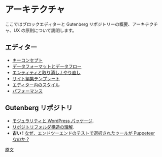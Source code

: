 <!--
# Architecture
 -->
# アーキテクチャ

<!--
Let’s look at the big picture and the architectural and UX principles of the block editor and the Gutenberg repository.
 -->
ここではブロックエディターと Gutenberg リポジトリーの概要、アーキテクチャ、UX の原則について説明します。

<!--
-   [Key Concepts](/docs/explanations/architecture/key-concepts.md)
-   [Data Format And Data Flow](/docs/explanations/architecture/data-flow.md)
-   [Understand the repository folder structure](/docs/contributors/folder-structure.md).
-   [Modularity and WordPress Packages](/docs/explanations/architecture/modularity.md).
-   [Block Editor Performance](/docs/explanations/architecture/performance.md).
-   What are the decision decisions behind the Data Module?
-   [Why is Puppeteer the tool of choice for end-to-end tests?](/docs/explanations/architecture/automated-testing.md)
-   [What's the difference between the different editor packages? What's the purpose of each package?](/docs/explanations/architecture/modularity.md#whats-the-difference-between-the-different-editor-packages-whats-the-purpose-of-each-package)
-   [Template and template parts flows](/docs/explanations/architecture/full-site-editing-templates.md)
 -->
<!-- 
- [キーコンセプト](https://ja.wordpress.org/team/handbook/block-editor/explanations/architecture/key-concepts/)
- [データフォーマットとデータフロー](https://ja.wordpress.org/team/handbook/block-editor/explanations/architecture/data-flow/)
- [リポジトリフォルダ構造の理解](https://ja.wordpress.org/team/handbook/block-editor/explanations/architecture/folder-structure/).
- [モジュラリティと WordPress パッケージ](https://ja.wordpress.org/team/handbook/block-editor/explanations/architecture/modularity).
- [ブロックエディターのパフォーマンス](https://ja.wordpress.org/team/handbook/block-editor/explanations/architecture/performance).
- データモジュールの背後の決定とは何か ?
- [なぜ、エンドツーエンドのテストで選択されたツールが Puppeteer なのか ?](https://ja.wordpress.org/team/handbook/block-editor/explanations/architecture/automated-testing)
- [異なるエディターパッケージの違いは何か ? 各パッケージの目的は何か ?](https://ja.wordpress.org/team/handbook/block-editor/explanations/architecture/modularity#whats-the-difference-between-the-different-editor-packages-whats-the-purpose-of-each-package)
- [テンプレートとテンプレートパーツフロー](https://ja.wordpress.org/team/handbook/block-editor/explanations/architecture/full-site-editing-templates/)
 -->
<!-- 
## Editor
 -->
## エディター

<!-- 
-   [Key concepts](/docs/explanations/architecture/key-concepts.md).
-   [Data format and data flow](/docs/explanations/architecture/data-flow.md).
-   [Entities and undo/redo](/docs/explanations/architecture/entities.md).
-   [Site editing templates](/docs/explanations/architecture/full-site-editing-templates.md).
-   [Styles in the editor](/docs/explanations/architecture/styles.md).
-   [Performance](/docs/explanations/architecture/performance.md).
 -->
-   [キーコンセプト](https://ja.wordpress.org/team/handbook/block-editor/explanations/architecture/key-concepts/)
-   [データフォーマットとデータフロー](https://ja.wordpress.org/team/handbook/block-editor/explanations/architecture/data-flow/)
-   [エンティティと取り消し / やり直し](https://ja.wordpress.org/team/handbook/block-editor/explanations/architecture/entities/)
-   [サイト編集テンプレート](https://ja.wordpress.org/team/handbook/block-editor/explanations/architecture/full-site-editing-templates)
-   [エディター内のスタイル](https://ja.wordpress.org/team/handbook/block-editor/explanations/architecture/styles)
-   [パフォーマンス](https://ja.wordpress.org/team/handbook/block-editor/explanations/architecture/performance)

<!-- 
## Gutenberg repository
 -->
## Gutenberg リポジトリ

<!-- 
-   [Modularity and WordPress Packages](/docs/explanations/architecture/modularity.md).
-   [Understand the repository folder structure](/docs/contributors/folder-structure.md).
-   **Outdated!** [Why is Puppeteer the tool of choice for end-to-end tests?](/docs/explanations/architecture/automated-testing.md).
 -->
-   [モジュラリティと WordPress パッケージ](https://ja.wordpress.org/team/handbook/block-editor/explanations/architecture/modularity).
-   [リポジトリフォルダ構造の理解](https://ja.wordpress.org/team/handbook/block-editor/contributors/folder-structure).
-   **古い !** [なぜ、エンドツーエンドのテストで選択されたツールが Puppeteer なのか ?](https://ja.wordpress.org/team/handbook/block-editor/explanations/architecture/automated-testing)

[原文](https://github.com/WordPress/gutenberg/blob/trunk/docs/explanations/architecture/README.md)
